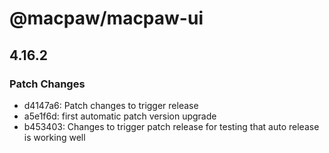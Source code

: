 # @macpaw/macpaw-ui

## 4.16.2

### Patch Changes

- d4147a6: Patch changes to trigger release
- a5e1f6d: first automatic patch version upgrade
- b453403: Changes to trigger patch release for testing that auto release is working well
